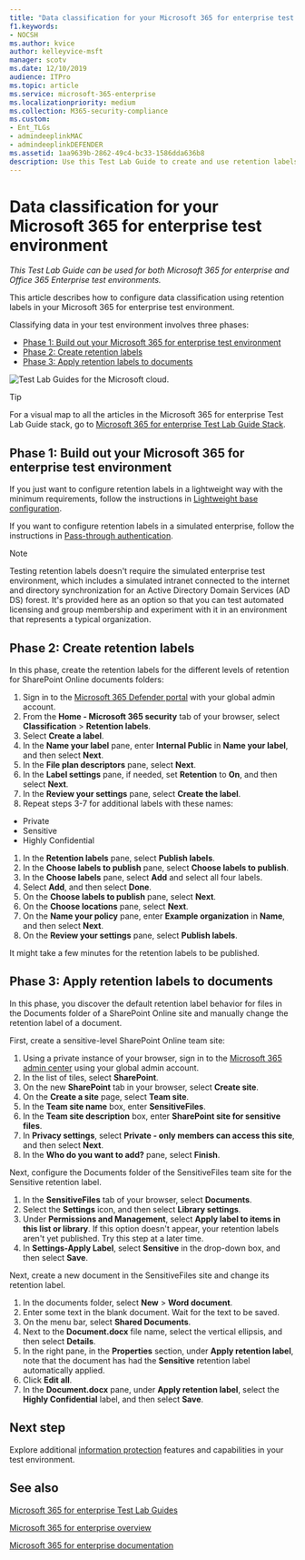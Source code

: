 ```yaml
---
title: "Data classification for your Microsoft 365 for enterprise test environment"
f1.keywords:
- NOCSH
ms.author: kvice
author: kelleyvice-msft
manager: scotv
ms.date: 12/10/2019
audience: ITPro
ms.topic: article
ms.service: microsoft-365-enterprise
ms.localizationpriority: medium
ms.collection: M365-security-compliance
ms.custom: 
- Ent_TLGs
- admindeeplinkMAC
- admindeeplinkDEFENDER
ms.assetid: 1aa9639b-2862-49c4-bc33-1586dda636b8
description: Use this Test Lab Guide to create and use retention labels on documents in your Microsoft 365 for enterprise test environment.
---
```


# Data classification for your Microsoft 365 for enterprise test environment

*This Test Lab Guide can be used for both Microsoft 365 for enterprise and Office 365 Enterprise test environments.*

This article describes how to configure data classification using retention labels in your Microsoft 365 for enterprise test environment.

Classifying data in your test environment involves three phases:
- [Phase 1: Build out your Microsoft 365 for enterprise test environment](#phase-1-build-out-your-microsoft-365-for-enterprise-test-environment)
- [Phase 2: Create retention labels](#phase-2-create-retention-labels)
- [Phase 3: Apply retention labels to documents](#phase-3-apply-retention-labels-to-documents)

![Test Lab Guides for the Microsoft cloud.](../media/m365-enterprise-test-lab-guides/cloud-tlg-icon.png)

> [!TIP]
> For a visual map to all the articles in the Microsoft 365 for enterprise Test Lab Guide stack, go to [Microsoft 365 for enterprise Test Lab Guide Stack](../downloads/Microsoft365EnterpriseTLGStack.pdf).
  
## Phase 1: Build out your Microsoft 365 for enterprise test environment

If you just want to configure retention labels in a lightweight way with the minimum requirements, follow the instructions in [Lightweight base configuration](lightweight-base-configuration-microsoft-365-enterprise.md).
  
If you want to configure retention labels in a simulated enterprise, follow the instructions in [Pass-through authentication](pass-through-auth-m365-ent-test-environment.md).
  
> [!NOTE]
> Testing retention labels doesn't require the simulated enterprise test environment, which includes a simulated intranet connected to the internet and directory synchronization for an Active Directory Domain Services (AD DS) forest. It's provided here as an option so that you can test automated licensing and group membership and experiment with it in an environment that represents a typical organization.

## Phase 2: Create retention labels

In this phase, create the retention labels for the different levels of retention for SharePoint Online documents folders:

1. Sign in to the <a href="https://go.microsoft.com/fwlink/p/?linkid=2077139" target="_blank">Microsoft 365 Defender portal</a> with your global admin account.
1. From the **Home - Microsoft 365 security** tab of your browser, select **Classification** > **Retention labels**.
1. Select **Create a label**.
1. In the **Name your label** pane, enter **Internal Public** in **Name your label**, and then select **Next**.
1. In the **File plan descriptors** pane, select **Next**.
1. In the **Label settings** pane, if needed, set **Retention** to **On**, and then select **Next**.
1. In the **Review your settings** pane, select **Create the label**.
1. Repeat steps 3-7 for additional labels with these names:
  - Private
  - Sensitive
  - Highly Confidential
1. In the **Retention labels** pane, select **Publish labels**.
1. In the **Choose labels to publish** pane, select **Choose labels to publish**.
1. In the **Choose labels** pane, select **Add** and select all four labels.
1. Select **Add**, and then select **Done**.
1. On the **Choose labels to publish** pane, select **Next**.
1. On the **Choose locations** pane, select **Next**.
1. On the **Name your policy** pane, enter **Example organization** in **Name**, and then select **Next**.
1. On the **Review your settings** pane, select **Publish labels**.
 
It might take a few minutes for the retention labels to be published.

## Phase 3: Apply retention labels to documents

In this phase, you discover the default retention label behavior for files in the Documents folder of a SharePoint Online site and manually change the retention label of a document.

First, create a sensitive-level SharePoint Online team site:
  
1. Using a private instance of your browser, sign in to the <a href="https://go.microsoft.com/fwlink/p/?linkid=2024339" target="_blank">Microsoft 365 admin center</a> using your global admin account.
1. In the list of tiles, select **SharePoint**.
1. On the new **SharePoint** tab in your browser, select **Create site**.
1. On the **Create a site** page, select **Team site**.
1. In the **Team site name** box, enter **SensitiveFiles**.
1. In the **Team site description** box, enter **SharePoint site for sensitive files**.
1. In **Privacy settings**, select **Private - only members can access this site**, and then select **Next**.
1. In the **Who do you want to add?** pane, select **Finish**.
    
Next, configure the Documents folder of the SensitiveFiles team site for the Sensitive retention label.
  
1. In the **SensitiveFiles** tab of your browser, select **Documents**.
1. Select the **Settings** icon, and then select **Library settings**.
1. Under **Permissions and Management**, select **Apply label to items in this list or library**. If this option doesn't appear, your retention labels aren't yet published. Try this step at a later time.
1. In **Settings-Apply Label**, select **Sensitive** in the drop-down box, and then select **Save**.

Next, create a new document in the SensitiveFiles site and change its retention label.
    
1. In the documents folder, select **New** > **Word document**.
1. Enter some text in the blank document. Wait for the text to be saved.
1. On the menu bar, select **Shared Documents**.
1. Next to the **Document.docx** file name, select the vertical ellipsis, and then select **Details**.
1. In the right pane, in the **Properties** section, under **Apply retention label**, note that the document has had the **Sensitive** retention label automatically applied.
1. Click **Edit all**.
1. In the **Document.docx** pane, under **Apply retention label**, select the **Highly Confidential** label, and then select **Save**.

## Next step

Explore additional [information protection](m365-enterprise-test-lab-guides.md#information-protection) features and capabilities in your test environment.

## See also

[Microsoft 365 for enterprise Test Lab Guides](m365-enterprise-test-lab-guides.md)

[Microsoft 365 for enterprise overview](microsoft-365-overview.md)

[Microsoft 365 for enterprise documentation](/microsoft-365-enterprise/)
